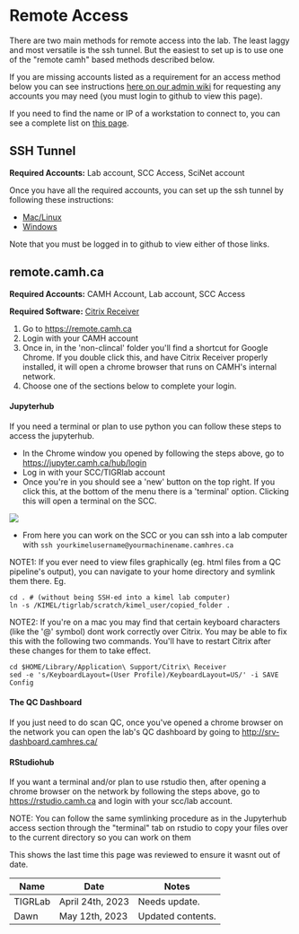 # Remote Access

There are two main methods for remote access into the lab. The least laggy and most versatile is the ssh tunnel. But the easiest to set up is to use one of the "remote camh" based methods described below.

If you are missing accounts listed as a requirement for an access method below you can see instructions [here on our admin wiki](https://github.com/TIGRLab/admin/wiki/Setting-Up-Lab-Access) for requesting any accounts you may need (you must login to github to view this page).

If you need to find the name or IP of a workstation to connect to, you can see a complete list on [this page](https://github.com/TIGRLab/admin/wiki/IP-Addresses).

## SSH Tunnel

**Required Accounts:** Lab account, SCC Access, SciNet account

Once you have all the required accounts, you can set up the ssh tunnel by following these instructions:

  - [Mac/Linux](https://github.com/TIGRLab/admin/wiki/SciNet)
  - [Windows](https://github.com/TIGRLab/admin/wiki/Windows-MobaXTerm)

Note that you must be logged in to github to view either of those links.

## remote.camh.ca

**Required Accounts:** CAMH Account, Lab account, SCC Access

**Required Software:** [Citrix Receiver](https://www.citrix.com/products/receiver/)

1. Go to https://remote.camh.ca
2. Login with your CAMH account
3. Once in, in the 'non-clincal' folder you'll find a shortcut for Google Chrome. If you double click this, and have Citrix Receiver properly installed, it will open a chrome browser that runs on CAMH's internal network.
4. Choose one of the sections below to complete your login.

#### Jupyterhub

If you need a terminal or plan to use python you can follow these steps to access the jupyterhub.

- In the Chrome window you opened by following the steps above, go to https://jupyter.camh.ca/hub/login
- Log in with your SCC/TIGRlab account
- Once you're in you should see a 'new' button on the top right. If you click this, at the bottom of the menu there is a 'terminal' option. Clicking this will open a terminal on the SCC.

![](../../_images/jupyter_terminal.png)

- From here you can work on the SCC or you can ssh into a lab computer with `ssh yourkimelusername@yourmachinename.camhres.ca`

NOTE1: If you ever need to view files graphically (eg. html files from a QC pipeline's output), you can navigate to your home directory and symlink them there.
Eg.

```
cd . # (without being SSH-ed into a kimel lab computer)
ln -s /KIMEL/tigrlab/scratch/kimel_user/copied_folder .
```

NOTE2: If you're on a mac you may find that certain keyboard characters (like the '@' symbol) dont work correctly over Citrix. You may be able to fix this with the following two commands. You'll have to restart Citrix after these changes for them to take effect.

```
cd $HOME/Library/Application\ Support/Citrix\ Receiver
sed -e 's/KeyboardLayout=(User Profile)/KeyboardLayout=US/' -i SAVE Config
```

#### The QC Dashboard

If you just need to do scan QC, once you've opened a chrome browser on the network you can open the lab's QC dashboard by going to http://srv-dashboard.camhres.ca/

#### RStudiohub

If you want a terminal and/or plan to use rstudio then, after opening a chrome browser on the network by following the steps above, go to https://rstudio.camh.ca and login with your scc/lab account.

NOTE: You can follow the same symlinking procedure as in the Jupyterhub access section through the "terminal" tab on rstudio to copy your files over to the current directory so you can work on them

<!-- sign-off-sheet:start -->
<!-- sign-off-cadence:1 year -->
This shows the last time this page was reviewed to ensure it wasnt out of date.

| Name | Date | Notes |
|------|------|-------|
| TIGRLab | April 24th, 2023 | Needs update. |
| Dawn | May 12th, 2023 | Updated contents. |
<!-- sign-off-sheet:end -->
